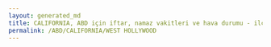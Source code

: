 ```yaml
---
layout: generated_md
title: CALIFORNIA, ABD için iftar, namaz vakitleri ve hava durumu - ilçe/eyalet seç
permalink: /ABD/CALIFORNIA/WEST HOLLYWOOD
---
```


<script type="text/javascript">
  var country = ABD;
  var city = CALIFORNIA;
  var state = WEST HOLLYWOOD;
  var lat = 72;
  var lon = 21;
</script>
